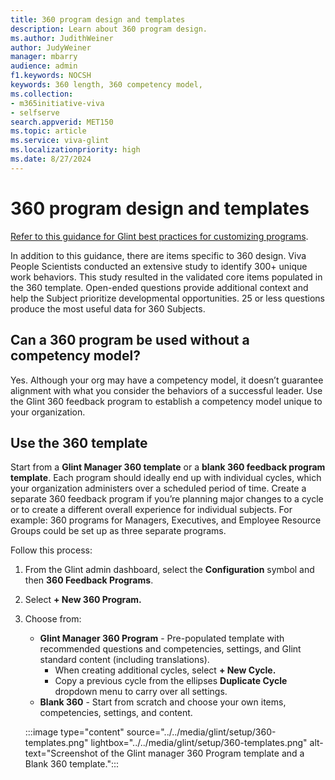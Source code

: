 ```yaml
---
title: 360 program design and templates 
description: Learn about 360 program design.
ms.author: JudithWeiner
author: JudyWeiner
manager: mbarry
audience: admin
f1.keywords: NOCSH
keywords: 360 length, 360 competency model, 
ms.collection:  
- m365initiative-viva
- selfserve 
search.appverid: MET150 
ms.topic: article
ms.service: viva-glint
ms.localizationpriority: high
ms.date: 8/27/2024
---
```


# 360 program design and templates 

[Refer to this guidance for Glint best practices for customizing programs](https://go.microsoft.com/fwlink/?linkid=2240920).

In addition to this guidance, there are items specific to 360 design. Viva People Scientists conducted an extensive study to identify 300+ unique work behaviors. This study resulted in the validated core items populated in the 360 template. Open-ended questions provide additional context and help the Subject prioritize developmental opportunities.
25 or less questions produce the most useful data for 360 Subjects.

## Can a 360 program be used without a competency model?

Yes. Although your org may have a competency model, it doesn’t guarantee alignment with what you consider the behaviors of a successful leader. Use the Glint 360 feedback program to establish a competency model unique to your organization.

## Use the 360 template

Start from a **Glint Manager 360 template** or a **blank 360 feedback program template**. Each program should ideally end up with individual cycles, which your organization administers over a scheduled period of time. 
Create a separate 360 feedback program if you’re planning major changes to a cycle or to create a different overall experience for individual subjects. For example: 360 programs for Managers, Executives, and Employee Resource Groups could be set up as three separate programs.

Follow this process:

1.	From the Glint admin dashboard, select the **Configuration** symbol and then **360 Feedback Programs**.
1.	Select **+ New 360 Program.** 
1.	Choose from:
  	- **Glint Manager 360 Program** - Pre-populated template with recommended questions and competencies, settings, and Glint standard content (including translations). 
      - When creating additional cycles, select **+ New Cycle.**
      - Copy a previous cycle from the ellipses **Duplicate Cycle** dropdown menu to carry over all settings.
    -	**Blank 360** - Start from scratch and choose your own items, competencies, settings, and content. 
    
      :::image type="content" source="../../media/glint/setup/360-templates.png" lightbox="../../media/glint/setup/360-templates.png" alt-text="Screenshot of the Glint manager 360 Program template and a Blank 360 template.":::

